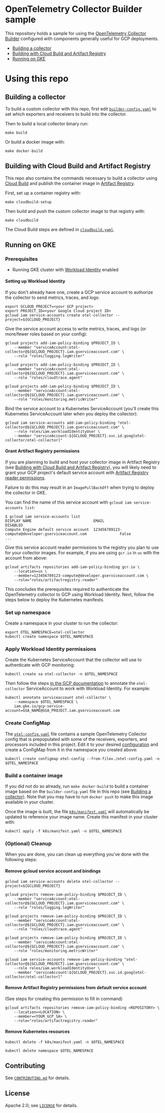 # OpenTelemetry Collector Builder sample

This repository holds a sample for using the [OpenTelemetry Collector Builder](https://github.com/open-telemetry/opentelemetry-collector-builder) configured with components generally useful for GCP deployments.

* [Building a collector](#building-a-collector)
* [Building with Cloud Build and Artifact Registry](#building-with-cloud-build-and-artifact-registry)
* [Running on GKE](#running-on-gke)

# Using this repo

## Building a collector

To build a custom collector with this repo, first edit [`builder-config.yaml`](builder-config.yaml) to set which
exporters and receivers to build into the collector.

Then to build a local collector binary run:
```
make build
```

Or build a docker image with:

```
make docker-build
```

## Building with Cloud Build and Artifact Registry

This repo also contains the commands necessary to build a collector using
[Cloud Build](https://cloud.google.com/build) and publish the container image
in [Artifact Registry](https://cloud.google.com/artifact-registry).

First, set up a container registry with:
```
make cloudbuild-setup
```

Then build and push the custom collector image to that registry with:
```
make cloudbuild
```

The Cloud Build steps are defined in [`cloudbuild.yaml`](cloudbuild.yaml).

## Running on GKE

### Prerequisites

* Running GKE cluster with [Workload Identity](https://cloud.google.com/kubernetes-engine/docs/how-to/workload-identity) enabled

#### Setting up Workload Identity

If you don't already have one, create a GCP service account to authorize the collector to send metrics, traces, and logs:

```
export GCLOUD_PROJECT=<your GCP project>
export PROJECT_ID=<your Google Cloud project ID>
gcloud iam service-accounts create otel-collector --project=${GCLOUD_PROJECT}
```

Give the service account access to write metrics, traces, and logs (or more/fewer roles based on your config):

```
gcloud projects add-iam-policy-binding $PROJECT_ID \
    --member "serviceAccount:otel-collector@${GCLOUD_PROJECT}.iam.gserviceaccount.com" \
    --role "roles/logging.logWriter"

gcloud projects add-iam-policy-binding $PROJECT_ID \
    --member "serviceAccount:otel-collector@${GCLOUD_PROJECT}.iam.gserviceaccount.com" \
    --role "roles/cloudtrace.agent"
    
gcloud projects add-iam-policy-binding $PROJECT_ID \
    --member "serviceAccount:otel-collector@${GCLOUD_PROJECT}.iam.gserviceaccount.com" \
    --role "roles/monitoring.metricWriter"
```

Bind the service account to a Kubernetes ServiceAccount (you'll create this Kubernetes ServiceAccount later
when you deploy the collector):

```
gcloud iam service-accounts add-iam-policy-binding "otel-collector@${GCLOUD_PROJECT}.iam.gserviceaccount.com" \
    --role roles/iam.workloadIdentityUser \
    --member "serviceAccount:${GCLOUD_PROJECT}.svc.id.goog[otel-collector/otel-collector]"
```

#### Grant Artifact Registry permissions

If you are planning to build and host your collector image in Artifact Registry
(see [Building with Cloud Build and Artifact Registry](#building-with-cloud-build-and-artifact-registry)),
you will likely need to grant your GCP project's default service account with
[Artifact Registry reader permissions](https://cloud.google.com/kubernetes-engine/docs/troubleshooting#permission_denied_error).

Failure to do this may result in an `ImagePullBackOff` when trying to deploy the collector in GKE.

You can find the name of this service account with `gcloud iam service-accounts list`:

```
$ gcloud iam service-accounts list
DISPLAY NAME                            EMAIL                                                            DISABLED
Compute Engine default service account  123456789123-compute@developer.gserviceaccount.com               False
...
```

Give this service account reader permissions to the registry you plan to use for your collector images.
For example, if you are using `gcr.io` in `us` with the account from above:

```
gcloud artifacts repositories add-iam-policy-binding gcr.io \
    --location=us \
    --member=123456789123-compute@developer.gserviceaccount.com \
    --role="roles/artifactregistry.reader"
```

This concludes the prerequisites required to authenticate the OpenTelemetry collector to GCP
using Workload Identity. Next, follow the steps below to deploy the Kubernetes manifests.

### Set up namespace

Create a namespace in your cluster to run the collector:

```
export OTEL_NAMESPACE=otel-collector
kubectl create namespace $OTEL_NAMESPACE
```

### Apply Workload Identity permissions

Create the Kubernetes ServiceAccount that the collector will use to authenticate with GCP monitoring:

```
kubectl create sa otel-collector -n $OTEL_NAMESPACE
```

Then follow the steps [in the GCP documentation](https://cloud.google.com/kubernetes-engine/docs/how-to/workload-identity#authenticating_to) to
annotate the `otel-collector` ServiceAccount to work with Workload Identity. For example:

```
kubectl annotate serviceaccount otel-collector \
    --namespace $OTEL_NAMESPACE \
    iam.gke.io/gcp-service-account=GSA_NAME@GSA_PROJECT.iam.gserviceaccount.com
```

### Create ConfigMap

The [`otel-config.yaml`](otel-config.yaml) file contains a sample OpenTelemetry Collector config that is
prepopulated with some of the receivers, exporters, and processors included in this project. Edit it to
your desired [configuration](https://opentelemetry.io/docs/collector/configuration/) and create a ConfigMap
from it in the namespace you created above:

```
kubectl create configmap otel-config --from-file=./otel-config.yaml -n $OTEL_NAMESPACE
```

### Build a container image

If you did not do so already, run `make docker-build` to build a container image based on
the `builder-config.yaml` file in this repo (see [Building a collector](#building-a-collector)).
Note that you may have to run `docker push` to make this image available in your cluster.

Once the image is built, the file [`k8s/manifest.yaml`](k8s/manifest.yaml) will automatically be
updated to reference your image name. Create this manifest in your cluster with:

```
kubectl apply -f k8s/manifest.yaml -n $OTEL_NAMESPACE
```

### (Optional) Cleanup

When you are done, you can clean up everything you've done with the following steps:

#### Remove gcloud service account and bindings
```
gcloud iam service-accounts delete otel-collector --project=${GCLOUD_PROJECT}

gcloud projects remove-iam-policy-binding $PROJECT_ID \
    --member "serviceAccount:otel-collector@${GCLOUD_PROJECT}.iam.gserviceaccount.com" \
    --role "roles/logging.logWriter"

gcloud projects remove-iam-policy-binding $PROJECT_ID \
    --member "serviceAccount:otel-collector@${GCLOUD_PROJECT}.iam.gserviceaccount.com" \
    --role "roles/cloudtrace.agent"

gcloud projects remove-iam-policy-binding $PROJECT_ID \
    --member "serviceAccount:otel-collector@${GCLOUD_PROJECT}.iam.gserviceaccount.com" \
    --role "roles/monitoring.metricWriter"

gcloud iam service-accounts remove-iam-policy-binding "otel-collector@${GCLOUD_PROJECT}.iam.gserviceaccount.com" \
    --role roles/iam.workloadIdentityUser \
    --member "serviceAccount:${GCLOUD_PROJECT}.svc.id.goog[otel-collector/otel-collector]"
```

#### Remove Artifact Registry permissions from default service account

(See steps for creating this permission to fill in command)
```
gcloud artifacts repositories remove-iam-policy-binding <REPOSITORY> \
    --location=<LOCATION> \
    --member=<YOUR_GCP_SA> \
    --role="roles/artifactregistry.reader"
```

#### Remove Kubernetes resources

```
kubectl delete -f k8s/manifest.yaml -n $OTEL_NAMESPACE

kubectl delete namespace $OTEL_NAMESPACE
```

## Contributing

See [`CONTRIBUTING.md`](CONTRIBUTING.md) for details.

## License

Apache 2.0; see [`LICENSE`](LICENSE) for details.
